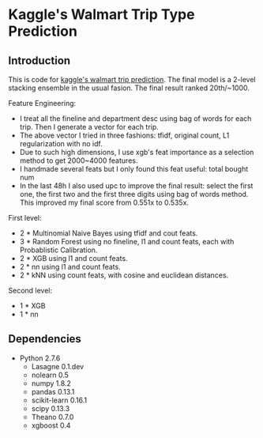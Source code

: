 # Kaggle's Walmart Trip Type Prediction

## Introduction

This is code for [kaggle's walmart trip prediction][1]. The final model is a 2-level stacking ensemble in the usual fasion. The final result ranked 20th/~1000.

Feature Engineering:
* I treat all the fineline and department desc using bag of words for each trip. Then I generate a vector for each trip.
* The above vector I tried in three fashions: tfidf, original count, L1 regularization with no idf.
* Due to such high dimensions, I use xgb's feat importance as a selection method to get 2000~4000 features.
* I handmade several feats but I only found this feat useful: total bought num
* In the last 48h I also used upc to improve the final result: select the first one, the first two and the first three digits using bag of words method. This improved my final score from 0.551x to 0.535x.

First level:
* 2 * Multinomial Naive Bayes using tfidf and cout feats.
* 3 * Random Forest using no fineline, l1 and count feats, each with Probablistic Calibration.
* 2 * XGB using l1 and count feats.
* 2 * nn using l1 and count feats.
* 2 * kNN using count feats, with cosine and euclidean distances.

Second level:
* 1 * XGB
* 1 * nn

## Dependencies
* Python 2.7.6
    * Lasagne 0.1.dev
    * nolearn 0.5
    * numpy 1.8.2
    * pandas 0.13.1
    * scikit-learn 0.16.1
    * scipy 0.13.3
    * Theano 0.7.0
    * xgboost 0.4

[1]: https://www.kaggle.com/c/walmart-recruiting-trip-type-classification
